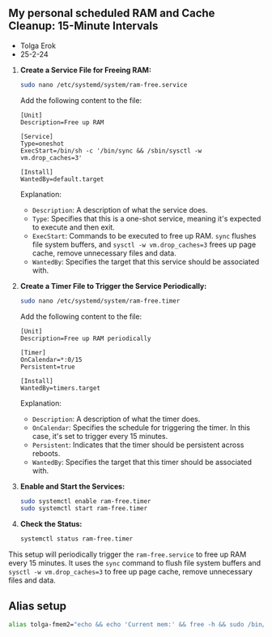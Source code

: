 ## My personal scheduled RAM and Cache Cleanup: 15-Minute Intervals

* Tolga Erok
* 25-2-24

1. **Create a Service File for Freeing RAM:**

    ```bash
    sudo nano /etc/systemd/system/ram-free.service
    ```

    Add the following content to the file:

    ```plaintext
    [Unit]
    Description=Free up RAM

    [Service]
    Type=oneshot
    ExecStart=/bin/sh -c '/bin/sync && /sbin/sysctl -w vm.drop_caches=3'

    [Install]
    WantedBy=default.target
    ```

    Explanation:
    - `Description`: A description of what the service does.
    - `Type`: Specifies that this is a one-shot service, meaning it's expected to execute and then exit.
    - `ExecStart`: Commands to be executed to free up RAM. `sync` flushes file system buffers, and `sysctl -w vm.drop_caches=3` frees up page cache, remove unnecessary files and data.
    - `WantedBy`: Specifies the target that this service should be associated with.

2. **Create a Timer File to Trigger the Service Periodically:**

    ```bash
    sudo nano /etc/systemd/system/ram-free.timer
    ```

    Add the following content to the file:

    ```plaintext
    [Unit]
    Description=Free up RAM periodically

    [Timer]
    OnCalendar=*:0/15
    Persistent=true

    [Install]
    WantedBy=timers.target
    ```

    Explanation:
    - `Description`: A description of what the timer does.
    - `OnCalendar`: Specifies the schedule for triggering the timer. In this case, it's set to trigger every 15 minutes.
    - `Persistent`: Indicates that the timer should be persistent across reboots.
    - `WantedBy`: Specifies the target that this timer should be associated with.

3. **Enable and Start the Services:**

    ```bash
    sudo systemctl enable ram-free.timer
    sudo systemctl start ram-free.timer
    ```

4. **Check the Status:**

    ```bash
    systemctl status ram-free.timer
    ```

This setup will periodically trigger the `ram-free.service` to free up RAM every 15 minutes. It uses the `sync` command to flush file system buffers and `sysctl -w vm.drop_caches=3` to free up page cache, remove unnecessary files and data.

## Alias setup

```bash
alias tolga-fmem2="echo && echo 'Current mem:' && free -h && sudo /bin/sh -c '/bin/sync && /sbin/sysctl -w vm.drop_caches=3' && echo && echo 'After: ' && free -h"
```

